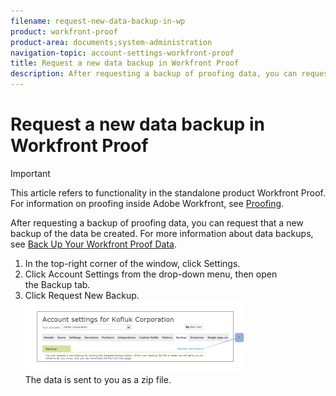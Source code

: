 ```yaml
---
filename: request-new-data-backup-in-wp
product: workfront-proof
product-area: documents;system-administration
navigation-topic: account-settings-workfront-proof
title: Request a new data backup in Workfront Proof
description: After requesting a backup of proofing data, you can request that a new backup of the data be created. For more information about data backups, see Back Up Your Workfront Proof Data.
---
```


# Request a new data backup in Workfront Proof

>[!IMPORTANT]
>
>This article refers to functionality in the standalone product Workfront Proof. For information on proofing inside Adobe Workfront, see [Proofing](../../../review-and-approve-work/proofing/proofing.md).

After requesting a backup of proofing data, you can request that a new backup of the data be created. For more information about data backups, see [Back Up Your Workfront Proof Data](../../../workfront-proof/wp-work-proofsfiles/organize-your-work/back-up-data.md).

<ol> 
 <li value="1">In the top-right corner of the window, click <span class="bold">Settings</span>.</li> 
 <li value="2">Click <span class="bold">Account Settings</span> from the drop-down menu, then open the&nbsp;<span class="bold">Backup</span> tab.</li> 
 <li value="3">Click <span class="bold">Request New Backup</span>.<br><img src="assets/new-backup-350x115.png" alt="New_backup.png" style="width: 350;height: 115;"><br> The data is sent to you as a zip file. &nbsp;</li> 
</ol>


